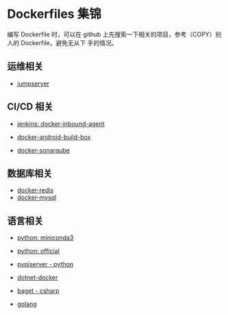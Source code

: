 # Dockerfiles 集锦

编写 Dockerfile 时，可以在 github 上先搜索一下相关的项目，参考（COPY）别人的 Dockerfile，避免无从下
手的情况。

## 运维相关

- [jumpserver](https://github.com/jumpserver/Dockerfile)

## CI/CD 相关

- [jenkins: docker-inbound-agent](https://github.com/jenkinsci/docker-inbound-agent)

- [docker-android-build-box](https://github.com/mingchen/docker-android-build-box)

- [docker-sonarqube](https://github.com/SonarSource/docker-sonarqube)

## 数据库相关

- [docker-redis](https://github.com/bitnami/bitnami-docker-redis)
- [docker-mysql](https://hub.docker.com/_/mysql/)

## 语言相关

- [python: miniconda3](https://github.com/ContinuumIO/docker-images/blob/master/miniconda3/debian/Dockerfile)
- [python: official](https://github.com/docker-library/python)
- [pypiserver - python](https://github.com/pypiserver/pypiserver)

- [dotnet-docker](https://github.com/dotnet/dotnet-docker)
- [baget - csharp](https://github.com/loic-sharma/BaGet)

- [golang](https://github.com/docker-library/golang)
